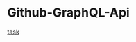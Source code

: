 # Github-GraphQL-Api

[task](https://southern-cadet-3df.notion.site/frontend-developer-0ebe12e1a1234c3c9842f9d3eca1e6e2)